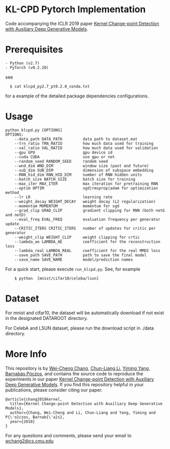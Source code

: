 # KL-CPD Pytorch Implementation
Code accompanying the ICLR 2019 paper [Kernel Change-point Detection with Auxiliary Deep Generative Models](https://openreview.net/forum?id=r1GbfhRqF7).


# Prerequisites
    - Python (v2.7)
    - PyTorch (v0.2.20)

see 
```
  $ cat klcpd_py2.7_pt0.2.0_conda.txt
```
for a example of the detailed package dependencies configurations.


# Usage
```
python klcpd.py [OPTIONS]
OPTIONS:
    --data_path DATA_PATH         data path to dataset.mat
    --trn_ratio TRN_RATIO         how much data used for training
    --val_ratio VAL_RATIO         how much data used for validation
    --gpu GPU                     gpu device id
    --cuda CUDA                   use gpu or not
    --random_seed RANDOM_SEED     random seed
    --wnd_dim WND_DIM             window size (past and future)
    --sub_dim SUB_DIM             dimension of subspace embedding
    --RNN_hid_dim RNN_HID_DIM     number of RNN hidden units
    --batch_size BATCH_SIZE       batch size for training
    --max_iter MAX_ITER           max iteration for pretraining RNN
    --optim OPTIM                 sgd|rmsprop|adam for optimization method
    --lr LR                       learning rate
    --weight_decay WEIGHT_DECAY   weight decay (L2 regularization)
    --momentum MOMENTUM           momentum for sgd
    --grad_clip GRAD_CLIP         gradient clipping for RNN (both netG and netD)
    --eval_freq EVAL_FREQ         evaluation frequency per generator update
    --CRITIC_ITERS CRITIC_ITERS   number of updates for critic per generator
    --weight_clip WEIGHT_CLIP     weight clipping for crtic
    --lambda_ae LAMBDA_AE         coefficient for the reconstruction loss
    --lambda_real LAMBDA_REAL     coefficient for the real MMD2 loss
    --save_path SAVE_PATH         path to save the final model
    --save_name SAVE_NAME         model/prediction names   
```

For a quick start, please execute ```run_klcpd.py```. See, for example
```
    $ python  [mnist/cifar10/celeba/lsun]
```

# Dataset
For mnist and cifar10, the dataset will be automatically download if not exist in
the designated DATAROOT directory.

For CelebA and LSUN dataset, please run the download script in ./data directory.


# More Info
This repository is by
[Wei-Cheng Chang](https://octoberchang.github.io/),
[Chun-Liang Li](http://www.cs.cmu.edu/~chunlial/),
[Yiming Yang](http://www.cs.cmu.edu/~yiming/),
[Barnabás Póczos](http://www.cs.cmu.edu/~bapoczos/),
and contains the source code to
reproduce the experiments in our paper
[Kernel Change-point Detection with Auxiliary Deep Generative Models](https://openreview.net/forum?id=r1GbfhRqF7).
If you find this repository helpful in your publications, please consider citing our paper.
```
@article{chang2018kernel,
  title={Kernel Change-point Detection with Auxiliary Deep Generative Models},
  author={Chang, Wei-Cheng and Li, Chun-Liang and Yang, Yiming and P{\'o}czos, Barnab{\'a}s},
  year={2018}
}
```

For any questions and comments, please send your email to
[wchang2@cs.cmu.edu](mailto:wchang2@cs.cmu.edu)


